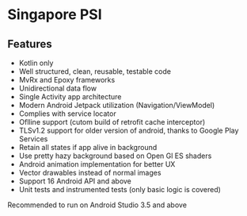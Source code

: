 # Singapore PSI

## Features

* Kotlin only
* Well structured, clean, reusable, testable code
* MvRx and Epoxy frameworks
* Unidirectional data flow
* Single Activity app architecture
* Modern Android Jetpack utilization (Navigation/ViewModel)
* Complies with service locator
* Oflline support (cutom build of retrofit cache interceptor)
* TLSv1.2 support for older version of android, thanks to Google Play Services
* Retain all states if app alive in background
* Use pretty hazy background based on Open Gl ES shaders
* Android animation implementation for better UX
* Vector drawables instead of normal images 
* Support 16 Android API and above
* Unit tests and instrumented tests (only basic logic is covered) 

Recommended to run on Android Studio 3.5 and above
